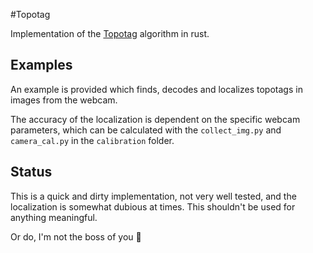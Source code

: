 #Topotag

Implementation of the [Topotag](https://arxiv.org/abs/1908.01450) algorithm in rust.

## Examples
An example is provided which finds, decodes and localizes topotags in images from the webcam.

The accuracy of the localization is dependent on the specific webcam parameters, which can be calculated with the `collect_img.py` and `camera_cal.py` in the `calibration` folder.

## Status
This is a quick and dirty implementation, not very well tested, and the localization is somewhat dubious at times. This shouldn't be used for anything meaningful.

Or do, I'm not the boss of you 🤷